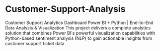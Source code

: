 # Customer-Support-Analysis
Customer Support Analytics Dashboard  Power BI + Python | End-to-End Data Analysis &amp; Visualization  This project delivers a complete analytics solution that combines Power BI's powerful visualization capabilities with Python-based sentiment analysis (NLP) to gain actionable insights from customer support ticket data
